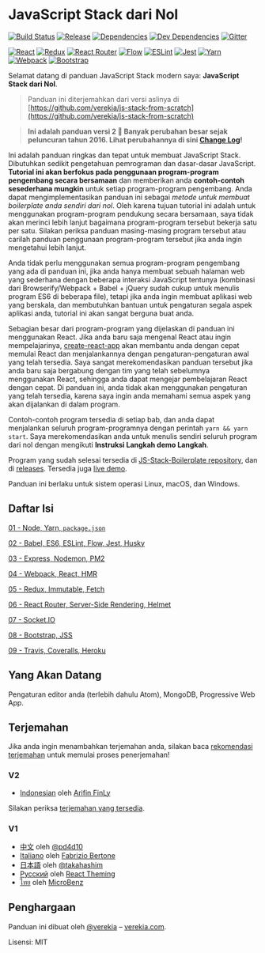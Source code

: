 # JavaScript Stack dari Nol

[![Build Status](https://travis-ci.org/verekia/js-stack-from-scratch.svg?branch=master)](https://travis-ci.org/verekia/js-stack-from-scratch)
[![Release](https://img.shields.io/github/release/verekia/js-stack-from-scratch.svg?style=flat-square)](https://github.com/verekia/js-stack-from-scratch/releases)
[![Dependencies](https://img.shields.io/david/verekia/js-stack-boilerplate.svg?style=flat-square)](https://david-dm.org/verekia/js-stack-boilerplate)
[![Dev Dependencies](https://img.shields.io/david/dev/verekia/js-stack-boilerplate.svg?style=flat-square)](https://david-dm.org/verekia/js-stack-boilerplate?type=dev)
[![Gitter](https://img.shields.io/gitter/room/js-stack-from-scratch/Lobby.svg?style=flat-square)](https://gitter.im/js-stack-from-scratch/)

[![React](/img/react-padded-90.png)](https://facebook.github.io/react/)
[![Redux](/img/redux-padded-90.png)](http://redux.js.org/)
[![React Router](/img/react-router-padded-90.png)](https://github.com/ReactTraining/react-router)
[![Flow](/img/flow-padded-90.png)](https://flowtype.org/)
[![ESLint](/img/eslint-padded-90.png)](http://eslint.org/)
[![Jest](/img/jest-padded-90.png)](https://facebook.github.io/jest/)
[![Yarn](/img/yarn-padded-90.png)](https://yarnpkg.com/)
[![Webpack](/img/webpack-padded-90.png)](https://webpack.github.io/)
[![Bootstrap](/img/bootstrap-padded-90.png)](http://getbootstrap.com/)

Selamat datang di panduan JavaScript Stack modern saya: **JavaScript Stack dari Nol**.

> Panduan ini diterjemahkan dari versi aslinya di [https://github.com/verekia/js-stack-from-scratch](https://github.com/verekia/js-stack-from-scratch)

> **Ini adalah panduan versi 2 🎉 Banyak perubahan besar sejak peluncuran tahun 2016. Lihat perubahannya di sini [Change Log](/CHANGELOG.md)!**

Ini adalah panduan ringkas dan tepat untuk membuat JavaScript Stack. Dibutuhkan sedikit pengetahuan pemrograman dan dasar-dasar JavaScript. **Tutorial ini akan berfokus pada penggunaan program-program pengembang secara bersamaan** dan memberikan anda **contoh-contoh sesederhana mungkin** untuk setiap program-program pengembang. Anda dapat mengimplementasikan panduan ini sebagai *metode untuk membuat boilerplate anda sendiri dari nol*. Oleh karena tujuan tutorial ini adalah untuk menggunakan program-program pendukung secara bersamaan, saya tidak akan merinci lebih lanjut bagaimana program-program tersebut bekerja satu per satu. Silakan periksa panduan masing-masing program tersebut atau carilah panduan penggunaan program-program tersebut jika anda ingin mengetahui lebih lanjut.

Anda tidak perlu menggunakan semua program-program pengembang yang ada di panduan ini, jika anda hanya membuat sebuah halaman web yang sederhana dengan beberapa interaksi JavaScript tentunya (kombinasi dari Browserify/Webpack + Babel + jQuery sudah cukup untuk menulis program ES6 di beberapa file), tetapi jika anda ingin membuat aplikasi web yang berskala, dan membutuhkan bantuan untuk pengaturan segala aspek aplikasi anda, tutorial ini akan sangat berguna buat anda.

Sebagian besar dari program-program yang dijelaskan di panduan ini menggunakan React. Jika anda baru saja mengenal React atau ingin mempelajarinya, [create-react-app](https://github.com/facebookincubator/create-react-app) akan membantu anda dengan cepat memulai React dan menjalankannya  dengan pengaturan-pengaturan awal yang telah tersedia. Saya sangat merekomendasikan panduan tersebut jika anda baru saja bergabung dengan tim yang telah sebelumnya menggunakan React, sehingga anda dapat mengejar pembelajaran React dengan cepat. Di panduan ini, anda tidak akan menggunakan pengaturan yang telah tersedia, karena saya ingin anda memahami semua aspek yang akan dijalankan di dalam program.

Contoh-contoh program tersedia di setiap bab, dan anda dapat menjalankan seluruh program-programnya dengan perintah `yarn && yarn start`. Saya merekomendasikan anda untuk menulis sendiri seluruh program dari nol dengan mengikuti **Instruksi Langkah demo Langkah**.

Program yang sudah selesai tersedia di [JS-Stack-Boilerplate repository](https://github.com/verekia/js-stack-boilerplate), dan di [releases](https://github.com/verekia/js-stack-from-scratch/releases). Tersedia juga [live demo](https://js-stack.herokuapp.com/).

Panduan ini berlaku untuk sistem operasi Linux, macOS, dan Windows.

## Daftar Isi

[01 - Node, Yarn, `package.json`](/tutorial/01-node-yarn-package-json.md#readme)

[02 - Babel, ES6, ESLint, Flow, Jest, Husky](/tutorial/02-babel-es6-eslint-flow-jest-husky.md#readme)

[03 - Express, Nodemon, PM2](/tutorial/03-express-nodemon-pm2.md#readme)

[04 - Webpack, React, HMR](/tutorial/04-webpack-react-hmr.md#readme)

[05 - Redux, Immutable, Fetch](/tutorial/05-redux-immutable-fetch.md#readme)

[06 - React Router, Server-Side Rendering, Helmet](/tutorial/06-react-router-ssr-helmet.md#readme)

[07 - Socket.IO](/tutorial/07-socket-io.md#readme)

[08 - Bootstrap, JSS](/tutorial/08-bootstrap-jss.md#readme)

[09 - Travis, Coveralls, Heroku](/tutorial/09-travis-coveralls-heroku.md#readme)

## Yang Akan Datang

Pengaturan editor anda (terlebih dahulu Atom), MongoDB, Progressive Web App.

## Terjemahan

Jika anda ingin menambahkan terjemahan anda, silakan baca [rekomendasi terjemahan](/how-to-translate.md) untuk memulai proses penerjemahan!

### V2

- [Indonesian](https://github.com/finly/js-stack-from-scratch) oleh [Arifin FinLy](https://github.com/finly)

Silakan periksa [terjemahan yang tersedia](https://github.com/verekia/js-stack-from-scratch/issues/147).

### V1

- [中文](https://github.com/pd4d10/js-stack-from-scratch) oleh [@pd4d10](http://github.com/pd4d10)
- [Italiano](https://github.com/fbertone/js-stack-from-scratch) oleh [Fabrizio Bertone](https://github.com/fbertone)
- [日本語](https://github.com/takahashim/js-stack-from-scratch) oleh [@takahashim](https://github.com/takahashim)
- [Русский](https://github.com/UsulPro/js-stack-from-scratch) oleh [React Theming](https://github.com/sm-react/react-theming)
- [ไทย](https://github.com/MicroBenz/js-stack-from-scratch) oleh [MicroBenz](https://github.com/MicroBenz)

## Penghargaan

Panduan ini dibuat oleh [@verekia](https://twitter.com/verekia) – [verekia.com](http://verekia.com/).

Lisensi: MIT
